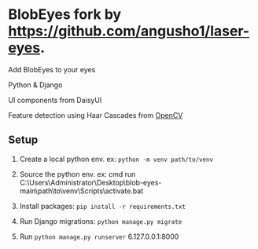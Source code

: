 
# BlobEyes  fork by  https://github.com/angusho1/laser-eyes.



Add BlobEyes to your eyes

Python & Django

UI components from DaisyUI

Feature detection using Haar Cascades from [OpenCV](https://docs.opencv.org/4.x/d6/d00/tutorial_py_root.html)

## Setup

1. Create a local python env. ex: `python -m venv path/to/venv`

2. Source the python env. ex: cmd run C:\Users\Administrator\Desktop\blob-eyes-main\path\to\venv\Scripts\activate.bat
3. Install packages: `pip install -r requirements.txt`
4. Run Django migrations: `python manage.py migrate`
5. Run `python manage.py runserver`
6.127.0.0.1:8000
